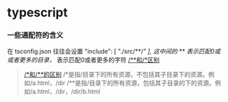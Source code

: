 # typescript
### 一些通配符的含义
在 tsconfig.json 往往会设置 "include": [ "./src/**/*" ], 这中间的 ** 表示匹配0或或者更多的目录，* 表示匹配0或者更多的字符
[/**和/*区别](https://blog.csdn.net/bingguang1993/article/details/89182571)
> [/*和/**的区别](https://blog.csdn.net/HeZhiYing_/article/details/104394059)
>/*是指/目录下的所有资源，不包括其子目录下的资源。例如/a.html，/dir
>/**是指/目录下的所有资源，包括其子目录的下的资源。例如/a.html，/dir，/dir/b.html
